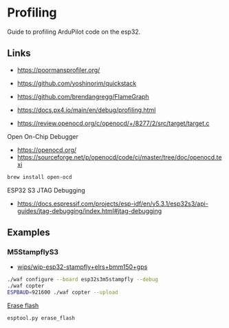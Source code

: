 # Profiling

Guide to profiling ArduPilot code on the esp32.

## Links

- https://poormansprofiler.org/
- https://github.com/yoshinorim/quickstack


- https://github.com/brendangregg/FlameGraph
- https://docs.px4.io/main/en/debug/profiling.html
- https://review.openocd.org/c/openocd/+/8277/2/src/target/target.c



Open On-Chip Debugger
- https://openocd.org/
- https://sourceforge.net/p/openocd/code/ci/master/tree/doc/openocd.texi

```bash
brew install open-ocd
```

ESP32 S3 JTAG Debugging
- https://docs.espressif.com/projects/esp-idf/en/v5.3.1/esp32s3/api-guides/jtag-debugging/index.html#jtag-debugging


## Examples

### M5StampflyS3

- [wips/wip-esp32-stampfly+elrs+bmm150+gps](https://github.com/srmainwaring/ardupilot/tree/wips/wip-esp32-stampfly%2Belrs%2Bbmm150%2Bgps)

```bash
./waf configure --board esp32s3m5stampfly --debug
./waf copter
ESPBAUD=921600 ./waf copter --upload 
```

[Erase flash](https://docs.espressif.com/projects/esptool/en/latest/esp32s3/esptool/basic-commands.html)

```bash
esptool.py erase_flash
```


